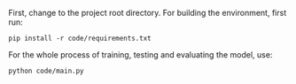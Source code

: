 First, change to the project root directory.
For building the environment, first run: 

    pip install -r code/requirements.txt

For the whole process of training, testing and evaluating the model,  use:

    python code/main.py
 